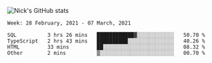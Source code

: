 ![Nick's GitHub stats](https://github-readme-stats.vercel.app/api?username=nickdark&theme=vue&show_icons=true)


<!--START_SECTION:waka-->
```text
Week: 28 February, 2021 - 07 March, 2021

SQL          3 hrs 26 mins   ████████████▓░░░░░░░░░░░░   50.70 % 
TypeScript   2 hrs 43 mins   ██████████░░░░░░░░░░░░░░░   40.26 % 
HTML         33 mins         ██░░░░░░░░░░░░░░░░░░░░░░░   08.32 % 
Other        2 mins          ▒░░░░░░░░░░░░░░░░░░░░░░░░   00.70 % 
```
<!--END_SECTION:waka-->

<!--
**nickdark/nickdark** is a ✨ _special_ ✨ repository because its `README.md` (this file) appears on your GitHub profile.

Here are some ideas to get you started:

- 🔭 I’m currently working on ...
- 🌱 I’m currently learning ...
- 👯 I’m looking to collaborate on ...
- 🤔 I’m looking for help with ...
- 💬 Ask me about ...
- 📫 How to reach me: ...
- 😄 Pronouns: ...
- ⚡ Fun fact: ...
-->
